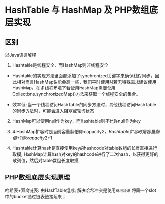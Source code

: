 # HashTable 与 HashMap 及 PHP数组底层实现

## 区别

以Java语言解释

1. Hashtable是线程安全，而HashMap则非线程安全

- Hashtable的实现方法里面都添加了synchronized关键字来确保线程同步，因此相对而言HashMap性能会高一些，我们平时使用时若无特殊需求建议使用HashMap，在多线程环境下若使用HashMap需要使用Collections.synchronizedMap()方法来获取一个线程安全的集合。

- 效率低: 当一个线程访问HashTable的同步方法时，其他线程访问HashTable的同步方法时，可能会进入阻塞或轮询状态

2. HashMap可以使用null作为key，而Hashtable则不允许null作为key

3. 4.HashMap扩容时是当前容量翻倍即:capacity*2，Hashtable扩容时是容量翻倍+1即:capacity*2+1

4. Hashtable计算hash是直接使用key的hashcode对table数组的长度直接进行取模; HashMap计算hash对key的hashcode进行了二次hash，以获得更好的散列值，然后对table数组长度取摸

## PHP数组底层实现原理

哈希表+双向链表: 由HashTable组成; 解决哈希冲突是使用`链地址法` 将同一个slot中的bucket通过链表链接起来；
